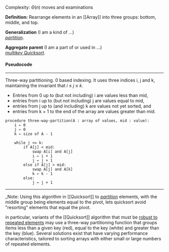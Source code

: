 
Complexity: $\Theta(n)$ moves and examinations

**Definition:** Rearrange elements in an [[Array]] into three groups: bottom, middle, and top.

**Generalization** (I am a kind of ...)  
[_partition_](https://xlinux.nist.gov/dads/HTML/partition.html).

**Aggregate parent** (I am a part of or used in ...)  
[_multikey Quicksort_](https://xlinux.nist.gov/dads/HTML/multikeyQuicksort.html).

#### Pseudocode
***
Three-way partitioning. 0 based indexing.
It uses three indices i, j and k, maintaining the invariant that _i_ ≤ _j_ ≤ _k_.

- Entries from 0 up to (but not including) i are values less than mid,
- entries from i up to (but not including) j are values equal to mid,
- entries from j up to (and including) k are values not yet sorted, and
- entries from k + 1 to the end of the array are values greater than mid.

```
procedure three-way-partition(A : array of values, mid : value):
    i ← 0
    j ← 0
    k ← size of A - 1

    while j <= k:
        if A[j] < mid:
            swap A[i] and A[j]
            i ← i + 1
            j ← j + 1
        else if A[j] > mid:
            swap A[j] and A[k]
            k ← k - 1
        else:
            j ← j + 1
```

***
_Note: Using this algorithm in [[Quicksort]] to [_partition_](https://xlinux.nist.gov/dads/HTML/partition.html) elements, with the middle group being elements equal to the pivot, lets quicksort avoid "resorting" elements that equal the pivot.

in particular, variants of the [[Quicksort]] algorithm that must be [robust to repeated elements](https://en.wikipedia.org/wiki/Quicksort#Repeated_elements "Quicksort") may use a three-way partitioning function that groups items less than a given key (red), equal to the key (white) and greater than the key (blue). Several solutions exist that have varying performance characteristics, tailored to sorting arrays with either small or large numbers of repeated elements.